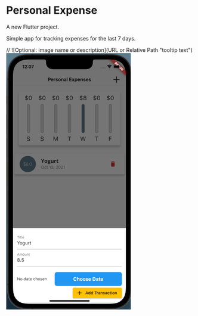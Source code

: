 # Personal Expense

A new Flutter project.

Simple app for tracking expenses for the last 7 days.

// ![Optional: image name or description](URL or Relative Path  "tooltip text")
![](screenshot.png) 


